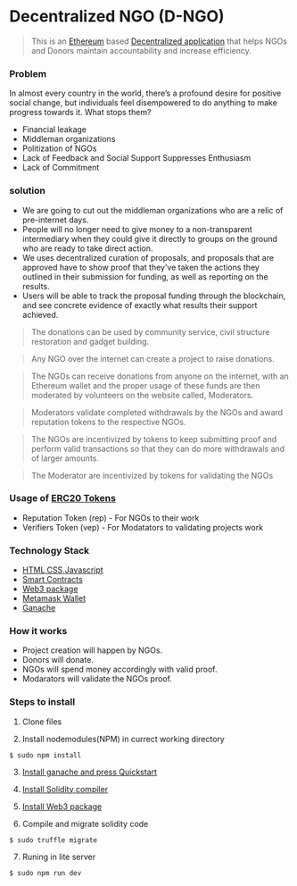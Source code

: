 # Decentralized NGO (D-NGO) 
> This is an [Ethereum](https://ethereum.org/en/) based [Decentralized application](https://blockchainhub.net/decentralized-applications-dapps/) that helps NGOs and Donors maintain accountability and increase efficiency.

### Problem
In almost every country in the world, there’s a profound desire for positive social change, but individuals feel disempowered to do anything to make progress towards it. What stops them?
* Financial leakage
* Middleman organizations
* Politization of NGOs
* Lack of Feedback and Social Support Suppresses Enthusiasm
* Lack of Commitment

### solution
* We are going to cut out the middleman organizations who are a relic of pre-internet days.
* People will no longer need to give money to a non-transparent intermediary when they could give it directly to groups on the ground who are ready to take direct action.
* We uses decentralized curation of proposals, and proposals that are approved have to show proof that they’ve taken the actions they outlined in their submission for funding, as well as reporting on the results. 
* Users will be able to track the proposal funding through the blockchain, and see concrete evidence of exactly what results their support achieved.



 > The donations can be used by community service, civil structure restoration and gadget building. 
 
 > Any NGO over the internet can create a project to raise donations.
 
 > The NGOs can receive donations from anyone on the internet, with an Ethereum wallet and the proper usage of
   these funds are then moderated by volunteers on the website called, Moderators.
   
 > Moderators validate completed withdrawals by the NGOs and award reputation tokens to the respective NGOs.
 
 > The NGOs are incentivized by tokens to keep submitting proof and perform valid transactions so that 
   they can do more withdrawals and of larger amounts.
   
 > The Moderator are incentivized by tokens for validating the NGOs



### Usage of [ERC20 Tokens](https://cointelegraph.com/explained/erc-20-tokens-explained)
   - Reputation Token (rep) - For NGOs to their work
   - Verifiers Token (vep)  - For Modatators to validating projects work
   
### Technology Stack
   - [HTML,CSS,Javascript](https://www.w3.org/standards/webdesign/htmlcss.html)
   - [Smart Contracts](https://www.ibm.com/blogs/blockchain/2018/07/what-are-smart-contracts-on-blockchain/)
   - [Web3 package](https://github.com/ethereum/web3.js/)
   - [Metamask Wallet](https://medium.com/@seanschoi/what-is-metamask-really-what-is-it-7bc1bf48c75)
   - [Ganache](https://www.trufflesuite.com/docs/ganache/quickstart)



### How it works
 - Project creation will happen by NGOs.
 - Donors will donate.  
 - NGOs will spend money accordingly with valid proof.
 - Modarators will validate the NGOs proof.
 
 ### Steps to install 
 1. Clone files
 
 2. Install nodemodules(NPM) in currect working directory
 
 ```shell
 $ sudo npm install
 ```
 
 3. [Install ganache and press Quickstart](https://youtu.be/3PBR4r9aKSg)
 
 4. [Install Solidity compiler](https://solidity.readthedocs.io/en/v0.5.3/installing-solidity.html)
 
 5. [Install Web3 package](https://www.npmjs.com/package/web3)
 
 6. Compile and migrate solidity code
 
 ```shell
 $ sudo truffle migrate
 ```
 7. Runing in lite server
 
 ```shell
 $ sudo npm run dev
 ```




